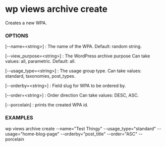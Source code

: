 # wp views archive create

Creates a new WPA.

### OPTIONS

[\--name=&lt;string&gt;]
: The name of the WPA. Default: random string.

[\--view_purpose=&lt;string&gt;]
: The WordPress archive purpose Can take values: all, parametric. Default: all.

[\--usage_type=&lt;string&gt;]
: The usage group type. Can take values: standard, taxonomies, post_types.

[\--orderby=&lt;string&gt;]
: Field slug for WPA to be ordered by.

[\--order=&lt;string&gt;]
: Order direction Can take values: DESC, ASC.

[\--porcelain]
: prints the created WPA id.

### EXAMPLES

   wp views archive create --name="Test Thingy" --usage_type="standard" --usage="home-blog-page" \--orderby="post_title" --order="ASC" --porcelain


